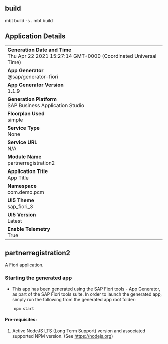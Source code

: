 ## build

mbt build -s .
mbt build


## Application Details
|               |
| ------------- |
|**Generation Date and Time**<br>Thu Apr 22 2021 15:27:14 GMT+0000 (Coordinated Universal Time)|
|**App Generator**<br>@sap/generator-fiori|
|**App Generator Version**<br>1.1.9|
|**Generation Platform**<br>SAP Business Application Studio|
|**Floorplan Used**<br>simple|
|**Service Type**<br>None|
|**Service URL**<br>N/A
|**Module Name**<br>partnerregistration2|
|**Application Title**<br>App Title|
|**Namespace**<br>com.demo.pcm|
|**UI5 Theme**<br>sap_fiori_3|
|**UI5 Version**<br>Latest|
|**Enable Telemetry**<br>True|

## partnerregistration2

A Fiori application.

### Starting the generated app

-   This app has been generated using the SAP Fiori tools - App Generator, as part of the SAP Fiori tools suite.  In order to launch the generated app, simply run the following from the generated app root folder:

```
    npm start
```


#### Pre-requisites:

1. Active NodeJS LTS (Long Term Support) version and associated supported NPM version.  (See https://nodejs.org)


